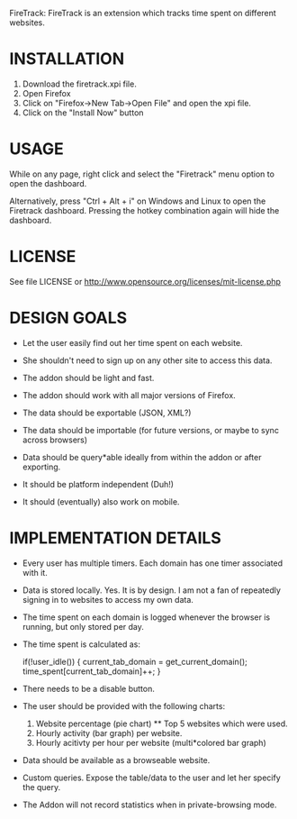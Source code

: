 FireTrack: FireTrack is an extension which tracks time spent on
different websites.

# INSTALLATION

1. Download the firetrack.xpi file.
2. Open Firefox
3. Click on "Firefox->New Tab->Open File" and open the xpi file.
4. Click on the "Install Now" button

# USAGE

While on any page, right click and select the "Firetrack" menu option
to open the dashboard.

Alternatively, press "Ctrl + Alt + i" on Windows and Linux to open the
Firetrack dashboard. Pressing the hotkey combination again will hide
the dashboard.

# LICENSE

See file LICENSE or
http://www.opensource.org/licenses/mit-license.php


# DESIGN GOALS

* Let the user easily find out her time spent on each website. 

* She shouldn't need to sign up on any other site to access this
  data.

* The addon should be light and fast.

* The addon should work with all major versions of Firefox.

* The data should be exportable (JSON, XML?)

* The data should be importable (for future versions, or maybe to sync
  across browsers)

* Data should be query*able ideally from within the addon or after
  exporting.

* It should be platform independent (Duh!)

* It should (eventually) also work on mobile.

# IMPLEMENTATION DETAILS

* Every user has multiple timers. Each domain has one timer associated
  with it. 

* Data is stored locally. Yes. It is by design. I am not a fan of
  repeatedly signing in to websites to access my own data.

* The time spent on each domain is logged whenever the browser is
  running, but only stored per day. 

* The time spent is calculated as:
  
     if(!user_idle()) {
 	current_tab_domain = get_current_domain();
 	time_spent[current_tab_domain]++;
     }

* There needs to be a disable button.

* The user should be provided with the following charts:
  1. Website percentage (pie chart) ** Top 5 websites which were used.
  2. Hourly activity (bar graph) per website.
  3. Hourly acitivty per hour per website (multi*colored bar graph)

* Data should be available as a browseable website.

* Custom queries. Expose the table/data to the user and let her
  specify the query.

* The Addon will not record statistics when in private-browsing mode.



